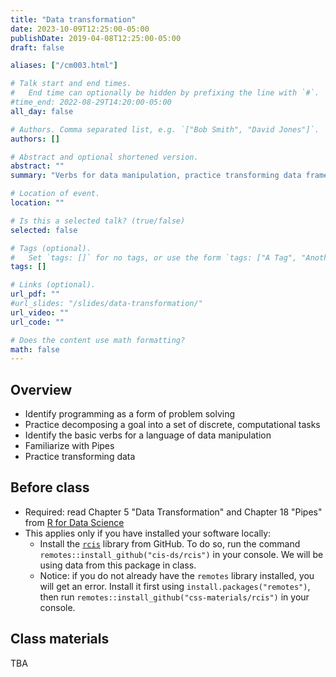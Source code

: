 ```yaml
---
title: "Data transformation"
date: 2023-10-09T12:25:00-05:00
publishDate: 2019-04-08T12:25:00-05:00
draft: false

aliases: ["/cm003.html"]

# Talk start and end times.
#   End time can optionally be hidden by prefixing the line with `#`.
#time_end: 2022-08-29T14:20:00-05:00
all_day: false

# Authors. Comma separated list, e.g. `["Bob Smith", "David Jones"]`.
authors: []

# Abstract and optional shortened version.
abstract: ""
summary: "Verbs for data manipulation, practice transforming data frames using dplyr, and intro to pipes."

# Location of event.
location: ""

# Is this a selected talk? (true/false)
selected: false

# Tags (optional).
#   Set `tags: []` for no tags, or use the form `tags: ["A Tag", "Another Tag"]` for one or more tags.
tags: []

# Links (optional).
url_pdf: ""
#url_slides: "/slides/data-transformation/"
url_video: ""
url_code: ""

# Does the content use math formatting?
math: false
---
```




## Overview

* Identify  programming as a form of problem solving
* Practice decomposing a goal into a set of discrete, computational tasks
* Identify the basic verbs for a language of data manipulation
* Familiarize with Pipes
* Practice transforming data


## Before class

* Required: read Chapter 5 "Data Transformation" and Chapter 18 "Pipes" from [R for Data Science](http://r4ds.had.co.nz/)
* This applies only if you have installed your software locally: 
    * Install the [`rcis`](https://github.com/css-materials/rcis) library from GitHub. To do so, run the command `remotes::install_github("cis-ds/rcis")` in your console. We will be using data from this package in class.
    * Notice: if you do not already have the `remotes` library installed, you will get an error. Install it first using `install.packages("remotes")`, then run `remotes::install_github("css-materials/rcis")` in your console.
    

## Class materials

TBA

<!--

* [Computer programming as a form of problem solving](/notes/problem-solving/)
* [`dplyr` in brief](/notes/dplyr/)
* [Practice transforming college education data](/notes/transform-college/)


## Additional resources

* Cheat sheet [Data Wrangling with `dplyr` and `tidyr`](https://www.rstudio.com/wp-content/uploads/2015/02/data-wrangling-cheatsheet.pdf)


## What you need to do after class

* Submit Homework 1
* Start Homework 2
* Review this week's readings and notes

-->


<!--
* see also: [Pipes in R](/notes/pipes/) taken from "Functions" lecture of Oct 25

* Complete your peer evaluations for homework 01. Review the following:
    * [General Homework Rubric](/faq/homework-evaluations/)
    * [Performing peer review](/faq/peer-evaluations/)
    * To find which peers you will evaluate:
        * Navigate to the [course organization page on GitHub](https://github.coecis.cornell.edu/cis-fa22)
        * Find the `hw01` repos you can see that are not your own repo
        * Open the repos and find the pull request. You can then initiate a [code review](https://github.com/features/code-review) to leave detailed feedback.
-->
